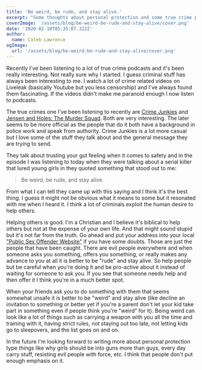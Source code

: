 ```yaml
---
title: 'Be weird, be rude, and stay alive.'
excerpt: "Some thoughts about personal protection and some true crime podcasts I've been listening to lately."
coverImage: '/assets/blog/be-weird-be-rude-and-stay-alive/cover.png'
date: '2020-02-10T05:35:07.322Z'
author:
  name: Caleb Lawrence
ogImage:
  url: '/assets/blog/be-weird-be-rude-and-stay-alive/cover.png'
---
```


Recently I've been listening to a lot of true crime podcasts and it's been really interesting. Not really sure why I started. I guess criminal stuff has always been interesting to me. I watch a lot of crime related videos on Liveleak (basically Youtube but you less censorship) and I've always found them fascinating. If the videos didn't make me paranoid enough I now listen to podcasts.

The true crimes one I've been listening to recently are [Crime Junkies](https://crimejunkiepodcast.com/) and [Jensen and Holes: The Murder Squad](http://themurdersquad.com/). Both are very interesting. The later seems to be more official as the people that do it both have a background in police work and speak from authority. Crime Junkies is a lot more casual but I love some of the stuff they talk about and the general message they are trying to send. 

They talk about trusting your gut feeling when it comes to safety and in the episode I was listening to today when they were talking about a serial killer that lured young girls in they quoted something that stood out to me: 

> Be weird, be rude, and stay alive.

From what I can tell they came up with this saying and I think it's the best thing. I guess it might not be obvious what it means to some but it  resonated with me when I heard it. I think a lot of criminals exploit the human desire to help others.

Helping others is good. I'm a Christian and I believe it's biblical to help others but not at the expense of your own life. And that might sound stupid but it's not far from the truth. Go ahead and put your address into your local ["Public Sex Offender Website"](https://records.txdps.state.tx.us/SexOffenderRegistry/Search) if you have some doubts. Those are just the people that have been caught. There are evil people everywhere and when someone asks you something, offers you something, or really makes any advance to you at all it is better to be "rude" and stay alive. So help people but be careful when you're doing it and be pro-active about it instead of waiting for someone to ask you. If you see that someone needs help and then offer it I think you're in a much better spot.

When your friends ask you to do something with them that seems somewhat unsafe it is better to be "weird" and stay alive (like decline an invitation to something or better yet if you're a parent don't let your kid take part in something even if people think you're "weird" for it). Being weird can look like a lot of things such as carrying a weapon with you all the time and training with it, having strict rules, not staying out too late, not letting kids go to sleepovers, and the list goes on and on. 

In the future I'm looking forward to writing more about personal protection type things like why girls should be into guns more than guys, every day carry stuff, resisting evil people with force, etc. I think that people don't put enough emphasis on it.